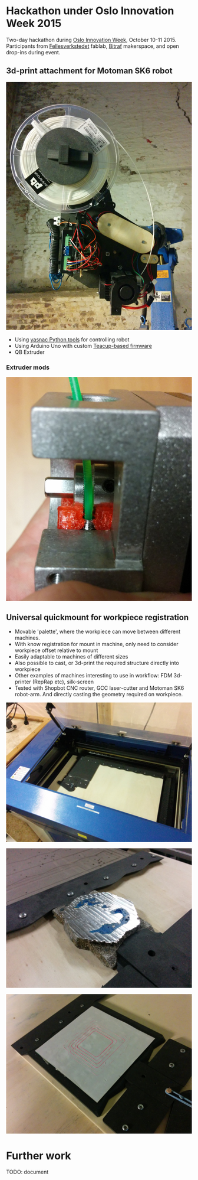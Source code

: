
# Hackathon under Oslo Innovation Week 2015

Two-day hackathon during [Oslo Innovation Week](http://oiw.no), October 10-11 2015.
Participants from [Fellesverkstedet](http://fellesverkstedet) fablab, [Bitraf](http://bitraf.no) makerspace, and open drop-ins during event.

## 3d-print attachment for Motoman SK6 robot

![Complete FDM head](./img/motoman-3dprinthead.jpg)

* Using [yasnac Python tools](https://github.com/fellesverkstedet/yasnac) for controlling robot
* Using Arduino Uno with custom [Teacup-based firmware](https://github.com/fellesverkstedet/Teacup_Firmware)
* QB Extruder

### Extruder mods

![Ninjaflex support mod for QB extruder](./img/qb-ninjaflex-mod.jpg)

## Universal quickmount for workpiece registration

* Movable 'palette', where the workpiece can move between different machines.
* With know registration for mount in machine, only need to consider workpiece offset relative to mount
* Easily adaptable to machines of different sizes
* Also possible to cast, or 3d-print the required structure directly into workpiece
* Other examples of machines interesting to use in workflow:
FDM 3d-printer (RepRap etc), silk-screen
* Tested with Shopbot CNC router, GCC laser-cutter and Motoman SK6 robot-arm.
And directly casting the geometry required on workpiece.

![Quickfit for laser engraving](./img/quickmount-laser.jpg)

![Quickfit in CNC mill, directly cast](./img/quickmount-cast-milling.jpg)

![Quickfit for robotarm, FDM 3d-printed test](./img/quickmount-robot-3dprint.jpg)


# Further work

TODO: document
